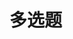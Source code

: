<script setup>
import WqAnswer from '../.vitepress/theme/components/wq-answer.vue'
import { dualList } from './questions.js'
</script>

# 多选题

<wq-answer v-for="item in dualList" :detail="item" type="dual" />